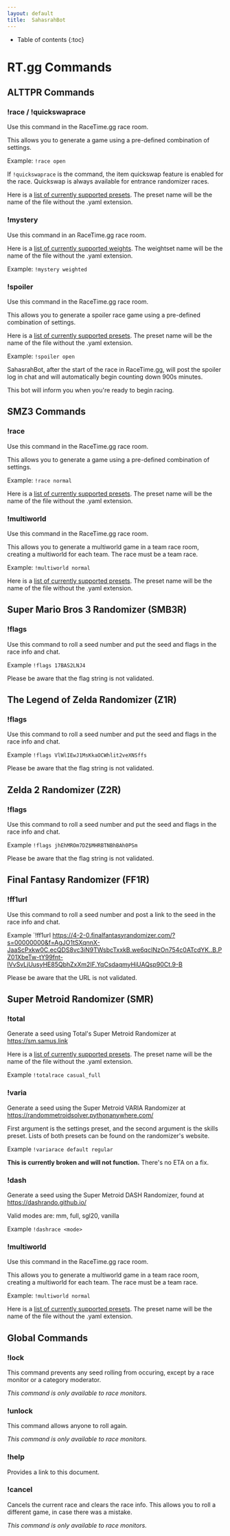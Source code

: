```yaml
---
layout: default
title:  SahasrahBot
---
```

* Table of contents
{:toc}

# RT.gg Commands

## ALTTPR Commands
### !race / !quickswaprace
Use this command in the RaceTime.gg race room.

This allows you to generate a game using a pre-defined combination of settings.

Example: `!race open`

If `!quickswaprace` is the command, the item quickswap feature is enabled for the race.  Quickswap is always available for entrance randomizer races.

Here is a [list of currently supported presets](presets.md).  The preset name will be the name of the file without the .yaml extension.

### !mystery
Use this command in an RaceTime.gg race room.

Here is a [list of currently supported weights](mystery.md).  The weightset name will be the name of the file without the .yaml extension.

Example: `!mystery weighted`

### !spoiler
Use this command in the RaceTime.gg race room.

This allows you to generate a spoiler race game using a pre-defined combination of settings.

Here is a [list of currently supported presets](presets.md).  The preset name will be the name of the file without the .yaml extension.

Example: `!spoiler open`

SahasrahBot, after the start of the race in RaceTime.gg, will post the spoiler log in chat and will automatically begin counting down 900s minutes.

This bot will inform you when you're ready to begin racing.

## SMZ3 Commands

### !race
Use this command in the RaceTime.gg race room.

This allows you to generate a game using a pre-defined combination of settings.

Example: `!race normal`

Here is a [list of currently supported presets](presets.md).  The preset name will be the name of the file without the .yaml extension.

### !multiworld
Use this command in the RaceTime.gg race room.

This allows you to generate a multiworld game in a team race room, creating a multiworld for each team.  The race must be a team race.

Example: `!multiworld normal`

Here is a [list of currently supported presets](presets.md).  The preset name will be the name of the file without the .yaml extension.

## Super Mario Bros 3 Randomizer (SMB3R)

### !flags
Use this command to roll a seed number and put the seed and flags in the race info and chat.

Example `!flags 17BAS2LNJ4`

Please be aware that the flag string is not validated.

## The Legend of Zelda Randomizer (Z1R)

### !flags
Use this command to roll a seed number and put the seed and flags in the race info and chat.

Example `!flags VlWlIEwJ1MsKkaOCWhlit2veXNSffs`

Please be aware that the flag string is not validated.

## Zelda 2 Randomizer (Z2R)

### !flags
Use this command to roll a seed number and put the seed and flags in the race info and chat.

Example `!flags jhEhMROm7DZ$MHRBTNBhBAh0PSm`

Please be aware that the flag string is not validated.

## Final Fantasy Randomizer (FF1R)

### !ff1url
Use this command to roll a seed number and post a link to the seed in the race info and chat.

Example `!ff1url https://4-2-0.finalfantasyrandomizer.com/?s=00000000&f=AgJO1tSXqnnX-JaaScPxkw0C.ecQDS8vc3iN9TWsbcTxxkB.we6qcINzOn754c0ATcdYK..B.PZ01XbeTw-tY99fnt-lVvSvLjUusyHE85QbhZxXm2IF.YqCsdaqmyHiUAQsp90Ct.9-B

Please be aware that the URL is not validated.

## Super Metroid Randomizer (SMR)

### !total
Generate a seed using Total's Super Metroid Randomizer at https://sm.samus.link

Here is a [list of currently supported presets](presets.md).  The preset name will be the name of the file without the .yaml extension.

Example `!totalrace casual_full`

### !varia
Generate a seed using the Super Metroid VARIA Randomizer at https://randommetroidsolver.pythonanywhere.com/

First argument is the settings preset, and the second argument is the skills preset.  Lists of both presets can be found on the randomizer's website.

Example `!variarace default regular`

**This is currently broken and will not function.**  There's no ETA on a fix.

### !dash
Generate a seed using the Super Metroid DASH Randomizer, found at https://dashrando.github.io/

Valid modes are: mm, full, sgl20, vanilla

Example `!dashrace <mode>`

### !multiworld
Use this command in the RaceTime.gg race room.

This allows you to generate a multiworld game in a team race room, creating a multiworld for each team.  The race must be a team race.

Example: `!multiworld normal`

Here is a [list of currently supported presets](presets.md).  The preset name will be the name of the file without the .yaml extension.

## Global Commands
### !lock

This command prevents any seed rolling from occuring, except by a race monitor or a category moderator.

*This command is only available to race monitors.*

### !unlock

This command allows anyone to roll again.

*This command is only available to race monitors.*

### !help

Provides a link to this document.

### !cancel

Cancels the current race and clears the race info.  This allows you to roll a different game, in case there was a mistake.

*This command is only available to race monitors.*
